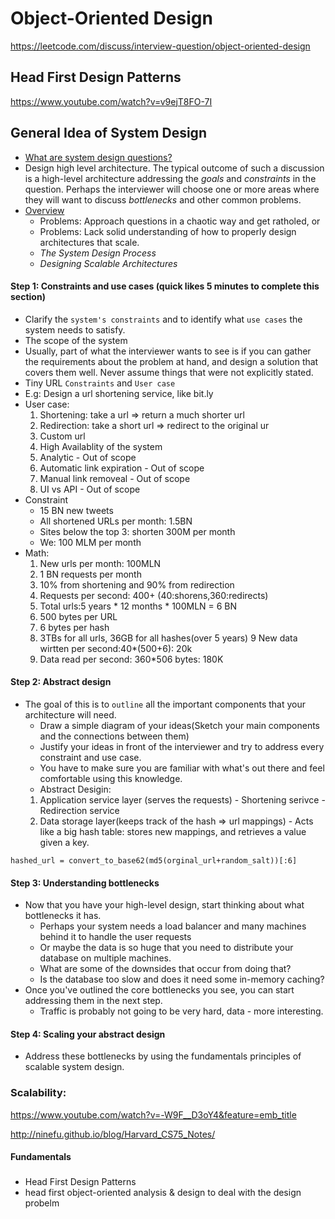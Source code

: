 # Object-Oriented Design
https://leetcode.com/discuss/interview-question/object-oriented-design


## Head First Design Patterns
https://www.youtube.com/watch?v=v9ejT8FO-7I

## General Idea of System Design
- [What are system design questions?](https://www.hiredintech.com/classrooms/system-design/lesson/52)
- Design high level architecture.  The typical outcome of such a discussion is a high-level architecture addressing the *goals* and *constraints* in the question. Perhaps the interviewer will choose one or more areas where they will want to discuss *bottlenecks* and other common problems.
- [Overview](https://www.hiredintech.com/classrooms/system-design/lesson/53) 
   - Problems: Approach questions in a chaotic way and get ratholed, or
   - Problems: Lack solid understanding of how to properly design architectures that scale.
   - *The System Design Process*
   - *Designing Scalable Architectures*
#### Step 1: Constraints and use cases (quick likes 5 minutes to complete this section)
  - Clarify the `system's constraints` and to identify what `use cases` the system needs to satisfy. 
  - The scope of the system
  - Usually, part of what the interviewer wants to see is if you can gather the requirements about the problem at hand, and design a solution that covers them well. Never assume things that were not explicitly stated.
  - Tiny URL `Constraints` and `User case`
  - E.g: Design a url shortening service, like bit.ly
  - User case:
     1. Shortening: take a url => return a much shorter url
     2. Redirection: take a short url => redirect to the original ur
     3. Custom url
     4. High Availablity of the system
     5. Analytic - Out of scope
     6. Automatic link expiration - Out of scope
     7. Manual link removeal - Out of scope
     8. UI vs API - Out of scope
  - Constraint
      - 15 BN new tweets
      - All shortened URLs per month: 1.5BN
      - Sites below the top 3: shorten 300M per month
      - We: 100 MLM per month
  - Math:
      1. New urls per month: 100MLN
      2. 1 BN requests per month 
      3. 10% from shortening and 90% from redirection
      4. Requests per second: 400+ (40:shorens,360:redirects)
      5. Total urls:5 years * 12 months * 100MLN = 6 BN
      6. 500 bytes per URL
      7. 6 bytes per hash
      8. 3TBs for all urls, 36GB for all hashes(over 5 years)
      9 New data wirtten per second:40*(500+6): 20k
      10. Data read per second: 360*506 bytes: 180K
      

#### Step 2: Abstract design
  - The goal of this is to `outline` all the important components that your architecture will need.
      - Draw a simple diagram of your ideas(Sketch your main components and the connections between them)
      - Justify your ideas in front of the interviewer and try to address every constraint and use case.
      - You have to make sure you are familiar with what's out there and feel comfortable using this knowledge.
      - Abstract Desigin:
      1. Application service layer (serves the requests)
        - Shortening serivce
        - Redirection service
      2. Data storage layer(keeps track of the hash => url mappings)
        - Acts like a big hash table: stores new mappings, and retrieves a value given a key.

```hashed_url = convert_to_base62(md5(orginal_url+random_salt))[:6]```
      
#### Step 3: Understanding bottlenecks
   - Now that you have your high-level design, start thinking about what bottlenecks it has. 
     - Perhaps your system needs a load balancer and many machines behind it to handle the user requests
     - Or maybe the data is so huge that you need to distribute your database on multiple machines.
     - What are some of the downsides that occur from doing that?
     - Is the database too slow and does it need some in-memory caching?
   - Once you've outlined the core bottlenecks you see, you can start addressing them in the next step.
     - Traffic is probably not going to be very hard, data - more interesting.
#### Step 4: Scaling your abstract design
   - Address these bottlenecks by using the fundamentals principles of scalable system design.
   
 ### Scalability:
 https://www.youtube.com/watch?v=-W9F__D3oY4&feature=emb_title
 
 http://ninefu.github.io/blog/Harvard_CS75_Notes/
 #### Fundamentals
 
 
 
 ### 
 - Head First Design Patterns
 - head first object-oriented analysis & design
 to deal with the design probelm
